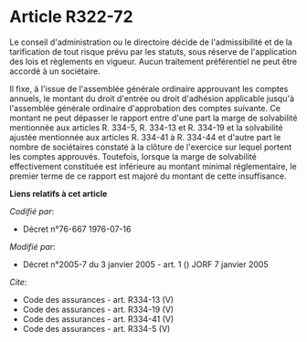 # Article R322-72

Le conseil d'administration ou le directoire décide de l'admissibilité et de la tarification de tout risque prévu par les
statuts, sous réserve de l'application des lois et règlements en vigueur. Aucun traitement préférentiel ne peut être accordé
à un sociétaire. 

Il fixe, à l'issue de l'assemblée générale ordinaire approuvant les comptes annuels, le montant du droit d'entrée ou droit
d'adhésion applicable jusqu'à l'assemblée générale ordinaire d'approbation des comptes suivante. Ce montant ne peut dépasser
le rapport entre d'une part la marge de solvabilité mentionnée aux articles R. 334-5, R. 334-13 et R. 334-19 et la
solvabilité ajustée mentionnée aux articles R. 334-41 à R. 334-44 et d'autre part le nombre de sociétaires constaté à la
clôture de l'exercice sur lequel portent les comptes approuvés. Toutefois, lorsque la marge de solvabilité effectivement
constituée est inférieure au montant minimal réglementaire, le premier terme de ce rapport est majoré du montant de cette
insuffisance.

**Liens relatifs à cet article**

_Codifié par_:

  - Décret n°76-667 1976-07-16

_Modifié par_:

  - Décret n°2005-7 du 3 janvier 2005 - art. 1 () JORF 7 janvier 2005

_Cite_:

  - Code des assurances - art. R334-13 (V)
  - Code des assurances - art. R334-19 (V)
  - Code des assurances - art. R334-41 (V)
  - Code des assurances - art. R334-5 (V)
